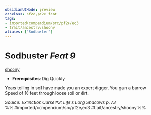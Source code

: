 ```yaml
---
obsidianUIMode: preview
cssclass: pf2e,pf2e-feat
tags:
- imported/compendium/src/pf2e/ec3
- trait/ancestry/shoony
aliases: ["Sodbuster"]
---
```

# Sodbuster  *Feat 9*  
[shoony](shoony-ec3.md)  

- **Prerequisites**: Dig Quickly

Years toiling in soil have made you an expert digger. You gain a burrow Speed of 10 feet through loose soil or dirt.

*Source: Extinction Curse #3: Life's Long Shadows p. 73*  
%% #imported/compendium/src/pf2e/ec3 #trait/ancestry/shoony %%